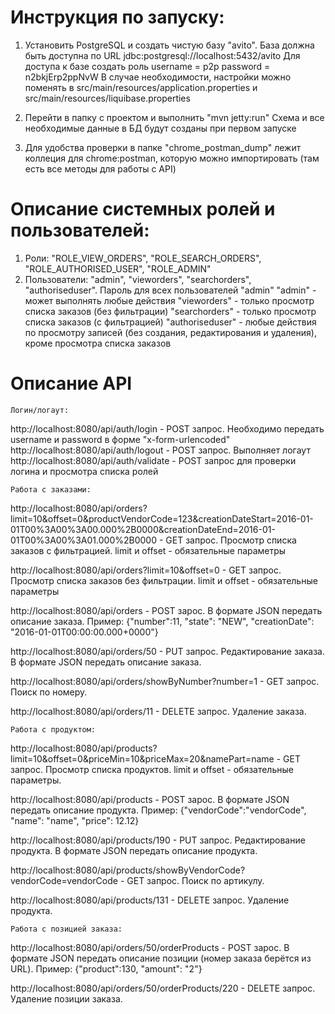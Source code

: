 # Инструкция по запуску:
1) Установить PostgreSQL и создать чистую базу "avito". 
База должна быть доступна по URL jdbc:postgresql://localhost:5432/avito
Для доступа к базе создать роль 
	username = p2p
	password = n2bkjErp2ppNvW
В случае необходимости, настройки можно поменять в src/main/resources/application.properties и src/main/resources/liquibase.properties

2) Перейти в папку с проектом и выполнить "mvn jetty:run"
Схема и все необходимые данные в БД будут созданы при первом запуске

3) Для удобства проверки в папке "chrome_postman_dump" лежит коллеция для chrome:postman, которую можно импортировать (там есть все методы для работы с API)


# Описание системных ролей и пользователей:
1) Роли: "ROLE_VIEW_ORDERS", "ROLE_SEARCH_ORDERS", "ROLE_AUTHORISED_USER", "ROLE_ADMIN"
2) Пользователи: "admin", "vieworders", "searchorders", "authoriseduser". Пароль для всех пользователей "admin"
"admin" - может выполнять любые действия
"vieworders" - только просмотр списка заказов (без фильтрации)
"searchorders" - только просмотр списка заказов (с фильтрацией)
"authoriseduser" - любые действия по просмотру записей (без создания, редактирования и удаления), кроме просмотра списка заказов


# Описание API

	Логин/логаут:
http://localhost:8080/api/auth/login - POST запрос. Необходимо передать username и password в форме "x-form-urlencoded"
http://localhost:8080/api/auth/logout - POST запрос. Выполняет логаут
http://localhost:8080/api/auth/validate - POST запрос для проверки логина и просмотра списка ролей

	Работа с заказами:
http://localhost:8080/api/orders?limit=10&offset=0&productVendorCode=123&creationDateStart=2016-01-01T00%3A00%3A00.000%2B0000&creationDateEnd=2016-01-01T00%3A00%3A01.000%2B0000 - GET запрос. Просмотр списка заказов с фильтрацией. limit и offset - обязательные параметры

http://localhost:8080/api/orders?limit=10&offset=0 - GET запрос. Просмотр списка заказов без фильтрации. limit и offset - обязательные параметры

http://localhost:8080/api/orders - POST зарос. В формате JSON передать описание заказа. Пример: 
{"number":11, "state": "NEW", "creationDate": "2016-01-01T00:00:00.000+0000"}

http://localhost:8080/api/orders/50 - PUT запрос. Редактирование заказа. В формате JSON передать описание заказа.

http://localhost:8080/api/orders/showByNumber?number=1 - GET запрос. Поиск по номеру.

http://localhost:8080/api/orders/11 - DELETE запрос. Удаление заказа.

	Работа с продуктом:
http://localhost:8080/api/products?limit=10&offset=0&priceMin=10&priceMax=20&namePart=name - GET запрос. Просмотр списка продуктов. limit и offset - обязательные параметры.

http://localhost:8080/api/products - POST зарос. В формате JSON передать описание продукта. Пример: 
{"vendorCode":"vendorCode", "name": "name", "price": 12.12}

http://localhost:8080/api/products/190 - PUT запрос. Редактирование продукта. В формате JSON передать описание продукта.

http://localhost:8080/api/products/showByVendorCode?vendorCode=vendorCode -  GET запрос. Поиск по артикулу.

http://localhost:8080/api/products/131 - DELETE запрос. Удаление продукта.

	Работа с позицией заказа:
http://localhost:8080/api/orders/50/orderProducts - POST зарос. В формате JSON передать описание позиции (номер заказа берётся из URL). Пример: 
{"product":130, "amount": "2"}

http://localhost:8080/api/orders/50/orderProducts/220 - DELETE запрос. Удаление позиции заказа.






		
